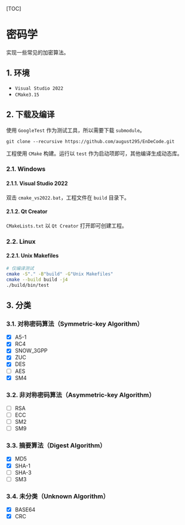 [TOC]



# 密码学

实现一些常见的加密算法。



## 1. 环境

- `Visual Studio 2022`
- `CMake3.15`



## 2. 下载及编译

使用 `GoogleTest` 作为测试工具，所以需要下载 `submodule`。

```
git clone --recursive https://github.com/august295/EnDeCode.git
```

工程使用 `CMake` 构建。运行以 `test` 作为启动项即可，其他编译生成动态库。

### 2.1. Windows

#### 2.1.1. Visual Studio 2022

双击 `cmake_vs2022.bat`，工程文件在 `build` 目录下。

#### 2.1.2. Qt Creator

`CMakeLists.txt` 以 `Qt Creator` 打开即可创建工程。

### 2.2. Linux

#### 2.2.1. Unix Makefiles

```bash
# 仅编译测试
cmake -S"." -B"build" -G"Unix Makefiles"
cmake --build build -j4
./build/bin/test
```



## 3. 分类

### 3.1. 对称密码算法（Symmetric-key Algorithm）

- [x] A5-1
- [x] RC4
- [x] SNOW_3GPP
- [x] ZUC
- [x] DES
- [ ] AES
- [x] SM4

### 3.2. 非对称密码算法（Asymmetric-key Algorithm）

- [ ] RSA
- [ ] ECC
- [ ] SM2
- [ ] SM9

### 3.3. 摘要算法（Digest Algorithm）

- [x] MD5
- [x] SHA-1
- [ ] SHA-3
- [ ] SM3

### 3.4. 未分类（Unknown Algorithm）

- [x] BASE64
- [x] CRC